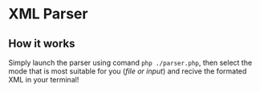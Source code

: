 # XML Parser

## How it works

Simply launch the parser using comand ```php ./parser.php```, then select the mode that is most suitable for you (_file or input_) and recive the formated XML in your terminal!